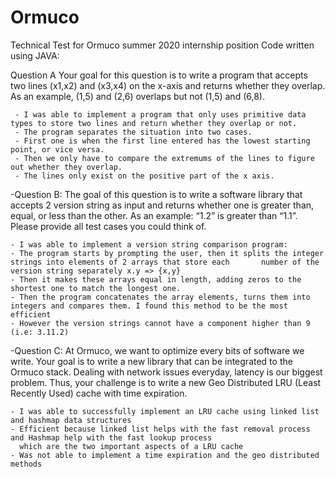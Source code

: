 # Ormuco
Technical Test for Ormuco summer 2020 internship position
Code written using JAVA:


Question A
Your goal for this question is to write a program that accepts two lines (x1,x2) and (x3,x4) on the x-axis and returns whether they overlap. As an example, (1,5) and (2,6) overlaps but not (1,5) and (6,8).
 
     - I was able to implement a program that only uses primitive data types to store two lines and return whether they overlap or not. 
     - The program separates the situation into two cases.
     - First one is when the first line entered has the lowest starting point, or vice versa.
     - Then we only have to compare the extremums of the lines to figure out whether they overlap.
     - The lines only exist on the positive part of the x axis.


-Question B: 
The goal of this question is to write a software library that accepts 2 version string as input and returns whether one is greater than, equal, or less than the other. As an example: “1.2” is greater than “1.1”. Please provide all test cases you could think of.

    - I was able to implement a version string comparison program: 
    - The program starts by prompting the user, then it splits the integer strings into elements of 2 arrays that store each       number of the version string separately x.y => {x,y}
    - Then it makes these arrays equal in length, adding zeros to the shortest one to match the longest one. 
    - Then the program concatenates the array elements, turns them into integers and compares them. I found this method to be the most efficient
    - However the version strings cannot have a component higher than 9 (i.e: 3.11.2)
    

-Question C: At Ormuco, we want to optimize every bits of software we write. Your goal is to write a new library that can be integrated to the Ormuco stack. Dealing with network issues everyday, latency is our biggest problem. Thus, your challenge is to write a new Geo Distributed LRU (Least Recently Used) cache with time expiration.

    - I was able to successfully implement an LRU cache using linked list and hashmap data structures
    - Efficient because linked list helps with the fast removal process and Hashmap help with the fast lookup process
      which are the two important aspects of a LRU cache
    - Was not able to implement a time expiration and the geo distributed methods
